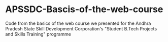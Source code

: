 # APSSDC-Bascis-of-the-web-course
Code from the basics of the web course we presented for the Andhra Pradesh State Skill Development Corporation's "Student B.Tech Projects and Skills Training" programme
